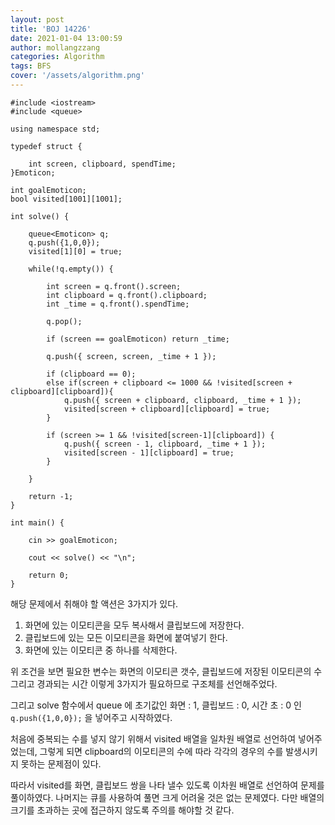 ```yaml
---
layout: post
title: 'BOJ 14226'
date: 2021-01-04 13:00:59
author: mollangzzang
categories: Algorithm
tags: BFS
cover: '/assets/algorithm.png'
---
```


```
#include <iostream>
#include <queue>

using namespace std;

typedef struct {

	int screen, clipboard, spendTime;
}Emoticon;

int goalEmoticon;
bool visited[1001][1001];

int solve() {

	queue<Emoticon> q;
	q.push({1,0,0});
	visited[1][0] = true;

	while(!q.empty()) {

		int screen = q.front().screen;
		int clipboard = q.front().clipboard;
		int _time = q.front().spendTime;

		q.pop();

		if (screen == goalEmoticon) return _time;

		q.push({ screen, screen, _time + 1 });

		if (clipboard == 0);
		else if(screen + clipboard <= 1000 && !visited[screen + clipboard][clipboard]){
			q.push({ screen + clipboard, clipboard, _time + 1 });
			visited[screen + clipboard][clipboard] = true;
		}

		if (screen >= 1 && !visited[screen-1][clipboard]) {
			q.push({ screen - 1, clipboard, _time + 1 });
			visited[screen - 1][clipboard] = true;
		}

	}

	return -1;
}

int main() {

	cin >> goalEmoticon;

	cout << solve() << "\n";

	return 0;
}
```

해당 문제에서 취해야 할 액션은 3가지가 있다.

1. 화면에 있는 이모티콘을 모두 복사해서 클립보드에 저장한다.
2. 클립보드에 있는 모든 이모티콘을 화면에 붙여넣기 한다.
3. 화면에 있는 이모티콘 중 하나를 삭제한다.

위 조건을 보면 필요한 변수는 화면의 이모티콘 갯수, 클립보드에 저장된 이모티콘의 수 그리고 경과되는 시간 이렇게 3가지가 필요하므로 구조체를 선언해주었다.

그리고 solve 함수에서 queue 에 초기값인 화면 : 1, 클립보드 : 0, 시간 초 : 0 인 `q.push({1,0,0});` 을 넣어주고 시작하였다.

처음에 중복되는 수를 넣지 않기 위해서 visited 배열을 일차원 배열로 선언하여 넣어주었는데, 그렇게 되면 clipboard의 이모티콘의 수에 따라 각각의 경우의 수를 발생시키지 못하는 문제점이 있다.

따라서 visited를 화면, 클립보드 쌍을 나타 낼수 있도록 이차원 배열로 선언하여 문제를 풀이하였다. 나머지는 큐를 사용하여 풀면 크게 어려울 것은 없는 문제였다. 다만 배열의 크기를 초과하는 곳에 접근하지 않도록 주의를 해야할 것 같다.
